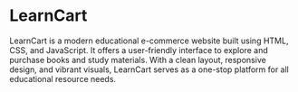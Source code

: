 # LearnCart
LearnCart is a modern educational e-commerce website built using HTML, CSS, and JavaScript. It offers a user-friendly interface to explore and purchase books and study materials. With a clean layout, responsive design, and vibrant visuals, LearnCart serves as a one-stop platform for all educational resource needs.
